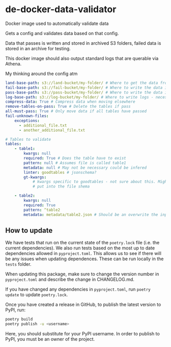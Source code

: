 # de-docker-data-validator
Docker image used to automatically validate data 

Gets a config and validates data based on that config.

Data that passes is written and stored in archived S3 folders, failed data is stored in an archive for testing. 

This docker image should also output standard logs that are querable via Athena.

My thinking around the config atm

```yaml
land-base-path: s3://land-bucket/my-folder/ # Where to get the data from
fail-base-path: s3://fail-bucket/my-folder/ # Where to write the data if failed validation
pass-base-path: s3://pass-bucket/my-folder/ # Where to write the data if passed validation
log-base-path: s3://log-bucket/my-folder/ # Where to write logs - necessary should be centralised? based on repo names maybe
compress-data: True # Compress data when moving elsewhere
remove-tables-on-pass: True # Delete the tables if pass 
all-must-pass: True # Only move data if all tables have passed
fail-unknown-files:
    exceptions: 
      - additional_file.txt
      - another_additional_file.txt

# Tables to validate
tables:
    - table1:
        kwargs: null
        required: True # Does the table have to exist
        pattern: null # Assumes file is called table1
        metadata: null # May not be necessary could be infered
        linter: goodtables # jsonschema?
        gt-kwargs:
            # kwargs specific to goodtables - not sure about this. Might be better to 
            # put into the file shema

    - table2:
        kwargs: null
        required: True
        pattern: ^table2
        metadata: metadata/table2.json # Should be an overwrite the input here is what it should infered as if set to None
```

## How to update

We have tests that run on the current state of the `poetry.lock` file (i.e. the current dependencies). We also run tests based on the most up to date dependencies allowed in `pyproject.toml`. This allows us to see if there will be any issues when updating dependences. These can be run locally in the `tests` folder.

When updating this package, make sure to change the version number in `pyproject.toml` and describe the change in CHANGELOG.md.

If you have changed any dependencies in `pyproject.toml`, run `poetry update` to update `poetry.lock`.

Once you have created a release in GitHub, to publish the latest version to PyPI, run:

```bash
poetry build
poetry publish -u <username>
```

Here, you should substitute <username> for your PyPI username. In order to publish to PyPI, you must be an owner of the project.